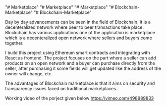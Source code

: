 "# Marketplace" 
"# Marketplace" 
"# Marketplace" 
"# Blockchain-Marketplace" 
"# Blockchain-Marketplace" 

Day by day advancements can be seen in the field of Blockchain. It is a decenteralized network where peer to peer transactions take place. Blockchain has various applications one of the application is marketplace which is a decenteralized open network where sellers and buyers come together.

I build this project using Ethereum smart contracts and integrating with React as frontend. The project focuses on the part where a seller can add products on an open network and a buyer can purchase directly from the seller, after purchasing it some fields will get updated like the address of the owner will change, etc.

The advantages of Blockchain marketplace is that it aims on security and transparency issues faced on traditional marketplaces.

Working video of the porject given below
https://vimeo.com/498889833

